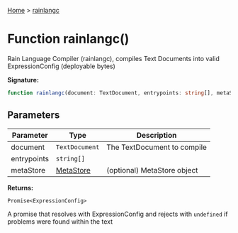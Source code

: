 [Home](../index.md) &gt; [rainlangc](./rainlangc_2.md)

# Function rainlangc()

Rain Language Compiler (rainlangc), compiles Text Documents into valid ExpressionConfig (deployable bytes)

<b>Signature:</b>

```typescript
function rainlangc(document: TextDocument, entrypoints: string[], metaStore?: MetaStore): Promise<ExpressionConfig>;
```

## Parameters

|  Parameter | Type | Description |
|  --- | --- | --- |
|  document | `TextDocument` | The TextDocument to compile |
|  entrypoints | `string[]` |  |
|  metaStore | [MetaStore](../classes/metastore.md) | (optional) MetaStore object |

<b>Returns:</b>

`Promise<ExpressionConfig>`

A promise that resolves with ExpressionConfig and rejects with `undefined` if problems were found within the text

